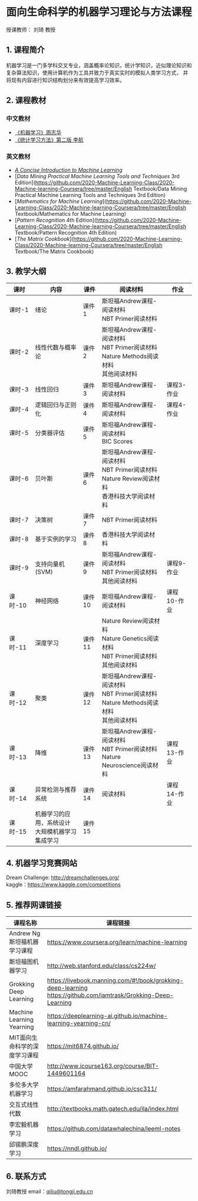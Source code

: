 # 面向生命科学的机器学习理论与方法课程
授课教师： 刘琦 教授
## 1. 课程简介 <br>
  机器学习是一门多学科交叉专业，涵盖概率论知识，统计学知识，近似理论知识和复杂算法知识，使用计算机作为工具并致力于真实实时的模拟人类学习方式， 并将现有内容进行知识结构划分来有效提高学习效率。 <br>

## 2. 课程教材

### 中文教材
* [《机器学习》周志华](https://item.jd.com/11867803.html) <br>
* [《统计学习方法》第二版 李航](https://item.jd.com/47384022706.html) <br>

### 英文教材
* [*A Concise Introduction to Machine Learning*](English_Textbook/A-Concise-Introduction-to-Machine-Learning) <br>
* [*Data Mining Practical Machine Learning Tools and Techniques* 3rd Edition](https://github.com/2020-Machine-Learning-Class/2020-Machine-learning-Coursera/tree/master/English Textbook/Data Mining Practical Machine Learning Tools and Techniques 3rd Edition) <br>
* [*Mathematics for Machine Learning*](https://github.com/2020-Machine-Learning-Class/2020-Machine-learning-Coursera/tree/master/English Textbook/Mathematics for Machine Learning) <br>
* [*Pattern Recognition* 4th Edition](https://github.com/2020-Machine-Learning-Class/2020-Machine-learning-Coursera/tree/master/English Textbook/Pattern Recognition 4th Edition) <br>
* [*The Matrix Cookbook*](https://github.com/2020-Machine-Learning-Class/2020-Machine-learning-Coursera/tree/master/English Textbook/The Matrix Cookbook) <br>

## 3. 教学大纲
课时 | 内容 | 课件 | 阅读材料 | 作业
---|---|---|---|---
课时-1| 绪论 | 课件1 | 斯坦福Andrew课程-阅读材料 <br> NBT Primer阅读材料 | 
课时-2| 线性代数与概率论 | 课件2 | 斯坦福Andrew课程-阅读材料 <br> NBT Primer阅读材料 <br> Nature Methods阅读材料 <br> 其他阅读材料 |
课时-3| 线性回归 | 课件3 | 斯坦福Andrew课程-阅读材料 | 课程3-作业
课时-4| 逻辑回归与正则化 | 课件4 | 斯坦福Andrew课程-阅读材料 | 课程4-作业
课时-5| 分类器评估 | 课件5 | 斯坦福Andrew课程-阅读材料 <br> BIC Scores |
课时-6| 贝叶斯 | 课件6 | 斯坦福Andrew课程-阅读材料 <br> NBT Primer阅读材料 <br> Nature Review阅读材料 <br> 香港科技大学阅读材料
课时-7| 决策树 | 课件7 | NBT Primer阅读材料
课时-8| 基于实例的学习 |课件8 | 香港科技大学阅读材料
课时-9| 支持向量机(SVM) | 课件9 | 斯坦福Andrew课程-阅读材料 <br> NBT Primer阅读材料 <br> 其他阅读材料　| 课程9-作业
课时-10| 神经网络 | 课件10 | 斯坦福Andrew课程-阅读材料 | 课程10-作业
课时-11| 深度学习 | 课件11 | Nature Review阅读材料 <br> Nature Genetics阅读材料 <br> NBT Primer阅读材料 <br> 其他阅读材料
课时-12| 聚类 | 课件12 | 斯坦福Andrew课程-阅读材料 <br> NBT Primer阅读材料 <br> Nature Methods阅读材料 <br> 其他阅读材料
课时-13| 降维 | 课件13 | 斯坦福Andrew课程-阅读材料 <br> NBT Primer阅读材料 <br> Nature Neuroscience阅读材料 | 课程13-作业
课时-14| 异常检测与推荐系统　| 课件14 | 阅读材料 | 课程14-作业
课时-15| 机器学习的应用，系统设计 <br> 大规模机器学习 <br>集成学习 | 课件15

## 4. 机器学习竞赛网站
Dream Challenge: http://dreamchallenges.org/ <br>
kaggle：https://www.kaggle.com/competitions <br>

## 5. 推荐网课链接
课程名称 | 课程链接
---|---
Andrew Ng斯坦福机器学习课程 | https://www.coursera.org/learn/machine-learning
斯坦福图机器学习 |  http://web.stanford.edu/class/cs224w/
Grokking Deep Learning | https://livebook.manning.com/#!/book/grokking-deep-learning <br> https://github.com/iamtrask/Grokking-Deep-Learning                          
Machine Learning Yearning | https://deeplearning-ai.github.io/machine-learning-yearning-cn/
MIT面向生命科学的深度学习课程 | https://mit6874.github.io/
中国大学MOOC | http://www.icourse163.org/course/BIT-1449601164 
多伦多大学机器学习 | https://amfarahmand.github.io/csc311/ 
交互式线性代数 |  http://textbooks.math.gatech.edu/ila/index.html
李宏毅机器学习 |  https://github.com/datawhalechina/leeml-notes
邱锡鹏深度学习 |  https://nndl.github.io/

## 6. 联系方式
刘琦教授 email：qiliu@tongji.edu.cn
